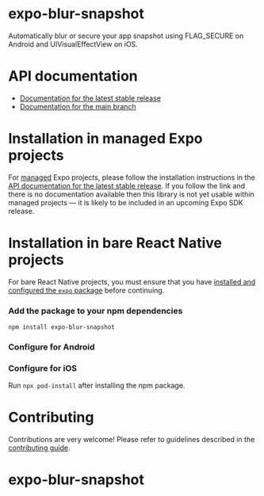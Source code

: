 # expo-blur-snapshot

Automatically blur or secure your app snapshot using FLAG_SECURE on Android and UIVisualEffectView on iOS.

# API documentation

- [Documentation for the latest stable release](https://docs.expo.dev/versions/latest/sdk/blur-snapshot/)
- [Documentation for the main branch](https://docs.expo.dev/versions/unversioned/sdk/blur-snapshot/)

# Installation in managed Expo projects

For [managed](https://docs.expo.dev/archive/managed-vs-bare/) Expo projects, please follow the installation instructions in the [API documentation for the latest stable release](#api-documentation). If you follow the link and there is no documentation available then this library is not yet usable within managed projects &mdash; it is likely to be included in an upcoming Expo SDK release.

# Installation in bare React Native projects

For bare React Native projects, you must ensure that you have [installed and configured the `expo` package](https://docs.expo.dev/bare/installing-expo-modules/) before continuing.

### Add the package to your npm dependencies

```
npm install expo-blur-snapshot
```

### Configure for Android




### Configure for iOS

Run `npx pod-install` after installing the npm package.

# Contributing

Contributions are very welcome! Please refer to guidelines described in the [contributing guide]( https://github.com/expo/expo#contributing).
# expo-blur-snapshot
